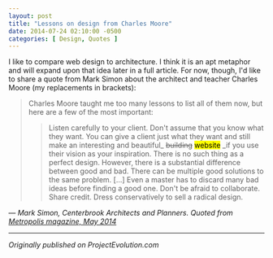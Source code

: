 ```yaml
---
layout: post
title: "Lessons on design from Charles Moore"
date: 2014-07-24 02:10:00 -0500
categories: [ Design, Quotes ]
---
```


I like to compare web design to architecture. I think it is an apt metaphor and will expand upon that idea later in a full article. For now, though, I'd like to share a quote from Mark Simon about the architect and teacher Charles Moore (my replacements in brackets):

> Charles Moore taught me too many lessons to list all of them now, but here are a few of the most important:
> > Listen carefully to your client. Don't assume that you know what they want.
> > You can give a client just what they want and still make an interesting and beautiful_ ~~building~~ <mark>website</mark> _if you use their vision as your inspiration.
> > There is no such thing as a perfect design. However, there is a substantial difference between good and bad.
> > There can be multiple good solutions to the same problem.
> > [...] Even a master has to discard many bad ideas before finding a good one.
> > Don't be afraid to collaborate. Share credit.
> > Dress conservatively to sell a radical design.

— <cite> Mark Simon, Centerbrook Architects and Planners. Quoted from [Metropolis magazine, May 2014](//www.metropolismag.com)</cite>

* * *

*Originally published on ProjectEvolution.com*